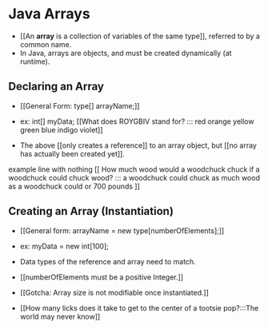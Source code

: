 # Java Arrays
- [[An **array** is a collection of variables of the same type]], referred to by a common name.
- In Java, arrays are objects, and must be created dynamically (at runtime).

## Declaring an Array
- [[General Form: type[] arrayName;]]
- ex: int[] myData; [[What does ROYGBIV stand for? ::: red orange yellow green blue indigo violet]]

- The above [[only creates a reference]] to an array object, but [[no array has actually
been created
yet]].

example line with nothing
[[ How much wood would a woodchuck chuck if a woodchuck could chuck wood?
::: 
a woodchuck could chuck as much wood as a woodchuck could or 700 pounds ]]

## Creating an Array (Instantiation)
- [[General form: arrayName = new type[numberOfElements];]]
- ex: myData = new int[100];

- Data types of the reference and array need to match.
- [[numberOfElements must be 
a positive Integer.]]
- [[Gotcha: Array size is not modifiable 
once instantiated.]]
- [[How many licks does it take to get to the center of a tootsie pop?:::The world may never know]]